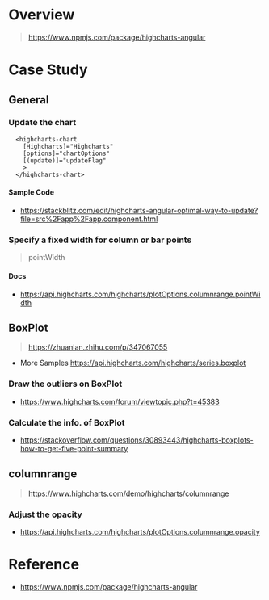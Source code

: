 # Overview
> https://www.npmjs.com/package/highcharts-angular
# Case Study
## General
### Update the chart
```
  <highcharts-chart 
    [Highcharts]="Highcharts"
    [options]="chartOptions"
    [(update)]="updateFlag"
    >
  </highcharts-chart>
```
#### Sample Code
- https://stackblitz.com/edit/highcharts-angular-optimal-way-to-update?file=src%2Fapp%2Fapp.component.html

### Specify a fixed width for column or bar points
> pointWidth
#### Docs
- https://api.highcharts.com/highcharts/plotOptions.columnrange.pointWidth
## BoxPlot
> https://zhuanlan.zhihu.com/p/347067055
- More Samples https://api.highcharts.com/highcharts/series.boxplot
### Draw the outliers on BoxPlot
- https://www.highcharts.com/forum/viewtopic.php?t=45383
### Calculate the info. of BoxPlot
- https://stackoverflow.com/questions/30893443/highcharts-boxplots-how-to-get-five-point-summary
## columnrange
> https://www.highcharts.com/demo/highcharts/columnrange
### Adjust the opacity
- https://api.highcharts.com/highcharts/plotOptions.columnrange.opacity


# Reference
- https://www.npmjs.com/package/highcharts-angular
